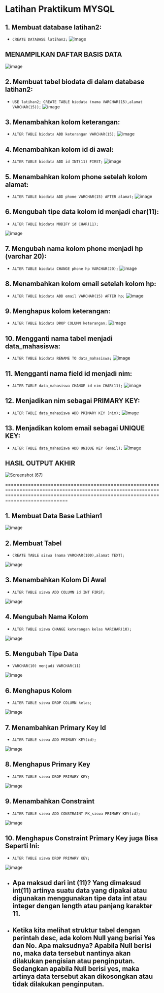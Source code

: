 # Latihan Praktikum MYSQL 

## 1. Membuat database latihan2:
- ``CREATE DATABASE latihan2;``
![image](https://user-images.githubusercontent.com/115771479/229921958-ec728715-f149-4ad0-b5d6-94b1a350ae8d.png)

## MENAMPILKAN DAFTAR BASIS DATA
![image](https://user-images.githubusercontent.com/115771479/229925566-5c0bf285-a66c-47d7-9984-51ee130fd8d0.png)

## 2. Membuat tabel biodata di dalam database latihan2:
- ``USE latihan2; CREATE TABLE biodata (nama VARCHAR(15),alamat VARCHAR(15));``
![image](https://user-images.githubusercontent.com/115771479/229922967-70538c57-9704-4e7e-bd5f-d22461a41036.png)

## 3. Menambahkan kolom keterangan:
- ``ALTER TABLE biodata ADD keterangan VARCHAR(15);``
![image](https://user-images.githubusercontent.com/115771479/229923774-aafc34d6-1d18-4739-ab69-d0216d5387ee.png)

## 4. Menambahkan kolom id di awal:
- ``ALTER TABLE biodata ADD id INT(11) FIRST;``
![image](https://user-images.githubusercontent.com/115771479/229924635-f622f0ac-7525-4aa3-9d5e-c40585641669.png)

## 5. Menambahkan kolom phone setelah kolom alamat:
- ``ALTER TABLE biodata ADD phone VARCHAR(15) AFTER alamat;``
![image](https://user-images.githubusercontent.com/115771479/229924689-57741e36-0215-4408-a0d3-e3a5429f353b.png)

## 6. Mengubah tipe data kolom id menjadi char(11):
- ``ALTER TABLE biodata MODIFY id CHAR(11);`` 

![image](https://user-images.githubusercontent.com/115771479/229924736-dad897cd-0d6c-444d-bf89-7eeebb86fba9.png)

## 7. Mengubah nama kolom phone menjadi hp (varchar 20):
- ``ALTER TABLE biodata CHANGE phone hp VARCHAR(20);``
![image](https://user-images.githubusercontent.com/115771479/229924778-52bf91d2-c177-4fc8-8f06-ce6d9a0e33ab.png)

## 8. Menambahkan kolom email setelah kolom hp:
- ``ALTER TABLE biodata ADD email VARCHAR(15) AFTER hp;``
![image](https://user-images.githubusercontent.com/115771479/229924840-fc208b6d-1b76-4ea2-bdbf-3b96d30c5aa6.png)

## 9. Menghapus kolom keterangan:
- ``ALTER TABLE biodata DROP COLUMN keterangan;``
![image](https://user-images.githubusercontent.com/115771479/229924870-98e06689-9b9f-4463-ad65-97c58daf071f.png)

## 10. Mengganti nama tabel menjadi data_mahasiswa:
- ``ALTER TABLE biodata RENAME TO data_mahasiswa;``
![image](https://user-images.githubusercontent.com/115771479/229924911-17f9d966-0c72-4a76-9cce-7b10ffe01844.png)

## 11. Mengganti nama field id menjadi nim:
- ``ALTER TABLE data_mahasiswa CHANGE id nim CHAR(11);``
![image](https://user-images.githubusercontent.com/115771479/229924957-0196bda8-ad3a-4d8f-9e02-3a4d7a1ef278.png)

## 12. Menjadikan nim sebagai PRIMARY KEY:
- ``ALTER TABLE data_mahasiswa ADD PRIMARY KEY (nim);``
![image](https://user-images.githubusercontent.com/115771479/229924997-bff61b23-f7d0-40b8-9275-2d2a481017bd.png)

## 13. Menjadikan kolom email sebagai UNIQUE KEY:
- ``ALTER TABLE data_mahasiswa ADD UNIQUE KEY (email);``
![image](https://user-images.githubusercontent.com/115771479/229925043-3a28d5c6-c33a-47a9-8e8e-ebf423ef29e3.png)

## HASIL OUTPUT AKHIR
![Screenshot (67)](https://user-images.githubusercontent.com/115771479/228744899-3b91276a-ea63-494e-bc00-396e3c11b5a0.png)

========================================================================================================================================================================================


## 1. Membuat Data Base Lathian1

![image](https://user-images.githubusercontent.com/115771479/229927909-f167b637-2226-41c0-80ce-e802998dc382.png)

## 2. Membuat Tabel
- ``CREATE TABLE siswa (nama VARCHAR(100),alamat TEXT);``
 
![image](https://user-images.githubusercontent.com/115771479/229928072-d756fe74-cc49-46ac-b96b-2800e1bfdc05.png)

## 3. Menambahkan Kolom Di Awal
- ``ALTER TABLE siswa ADD COLUMN id INT FIRST;``
 
![image](https://user-images.githubusercontent.com/115771479/229929010-a24d5d02-8e78-4757-8d0b-c57901582c6d.png)

## 4. Mengubah Nama Kolom
- ``ALTER TABLE siswa CHANGE keterangan kelas VARCHAR(10);``
 
![image](https://user-images.githubusercontent.com/115771479/229929193-ed8f6bd3-9cf0-4487-916a-eaed4b66e454.png)

## 5. Mengubah Tipe Data
- ``VARCHAR(10) menjadi VARCHAR(11)``
  
![image](https://user-images.githubusercontent.com/115771479/229929345-d0561a80-8933-4aec-8542-ecdc855aefda.png)

## 6. Menghapus Kolom
- ``ALTER TABLE siswa DROP COLUMN kelas;``
 
![image](https://user-images.githubusercontent.com/115771479/229929478-5b4f1e01-b7fd-41fc-8146-963d3e4fadbf.png)

## 7. Menambahkan Primary Key Id
- ``ALTER TABLE siswa ADD PRIMARY KEY(id);``
 
![image](https://user-images.githubusercontent.com/115771479/229929640-f838078a-a4e7-4aaa-8e50-aaf984c144f6.png)

## 8. Menghapus Primary Key
- ``ALTER TABLE siswa DROP PRIMARY KEY;``
 
![image](https://user-images.githubusercontent.com/115771479/229930034-34a80d69-63b8-4cc5-87fb-7fabfaef4c9b.png)

## 9. Menambahkan Constraint
- ``ALTER TABLE siswa ADD CONSTRAINT PK_siswa PRIMARY KEY(id);``
 
![image](https://user-images.githubusercontent.com/115771479/229930080-0dd58949-f2fe-4daf-861e-ecb635edb46e.png)

## 10. Menghapus Constraint Primary Key juga Bisa Seperti Ini:
- ``ALTER TABLE siswa DROP PRIMARY KEY;``
 
![image](https://user-images.githubusercontent.com/115771479/229930346-04e3844a-4a2e-4b16-a341-0033fcbf862f.png)

- ## Apa maksud dari int (11)? Yang dimaksud int(11) artinya suatu data yang dipakai atau digunakan menggunakan tipe data int atau integer dengan length atau panjang karakter 11.

- ## Ketika kita melihat struktur tabel dengan perintah desc, ada kolom Null yang berisi Yes dan No. Apa maksudnya?  Apabila Null berisi no, maka data tersebut nantinya akan dilakukan pengisian atau penginputan. Sedangkan apabila Null berisi yes, maka artinya data tersebut akan dikosongkan atau tidak dilakukan penginputan.
